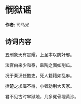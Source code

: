# 悯狱谣

**作者**: 司马光

## 诗词内容

五刑象天有震耀，上圣本以防奸邪。

法官由来少和泰，皋陶之面如削瓜。

况于秦汉任酷吏，死人籍籍如乱麻。

捶楚之求靡不得，小者勍刖大灭家。

君不见古时牢狱地，几多冤骨埋黄沙。

